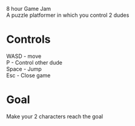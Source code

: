8 hour Game Jam   
A puzzle platformer in which you control 2 dudes
# Controls   
WASD - move  
P - Control other dude  
Space - Jump  
Esc - Close game  

# Goal
Make your 2 characters reach the goal

